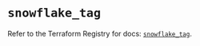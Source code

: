 # `snowflake_tag`

Refer to the Terraform Registry for docs: [`snowflake_tag`](https://registry.terraform.io/providers/snowflake-labs/snowflake/0.95.0/docs/resources/tag).
